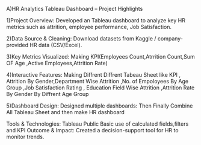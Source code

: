A)HR Analytics Tableau Dashboard – Project Highlights

1)Project Overview:
Developed an Tableau dashboard to analyze key HR metrics such as attrition, employee performance, Job Satisfaction.

2)Data Source & Cleaning:
Download datasets from Kaggle / company-provided HR data (CSV/Excel).

3)Key Metrics Visualized:
Making KPI(Employees Count,Atrrition Count,Sum OF Age ,Active Employees,Attrition Rate)

4)Interactive Features:
Making Diffrent Diffrent Tabeau Sheet like
KPI , Attrition By Gender,Department Wise Attrition ,No. of Empoloyees By Age Group ,Job Satisfaction Rating ,
Education Field Wise Attrition ,Attrition Rate By Gender By Diffrent Age Group

5)Dashboard Design:
Designed multiple dashboards:
Then Finally Combine All Tableau Sheet and then make HR dashboard

Tools & Technologies:
Tableau Public
Basic use of calculated fields,filters and KPI
Outcome & Impact:
Created a decision-support tool for HR to monitor trends.
